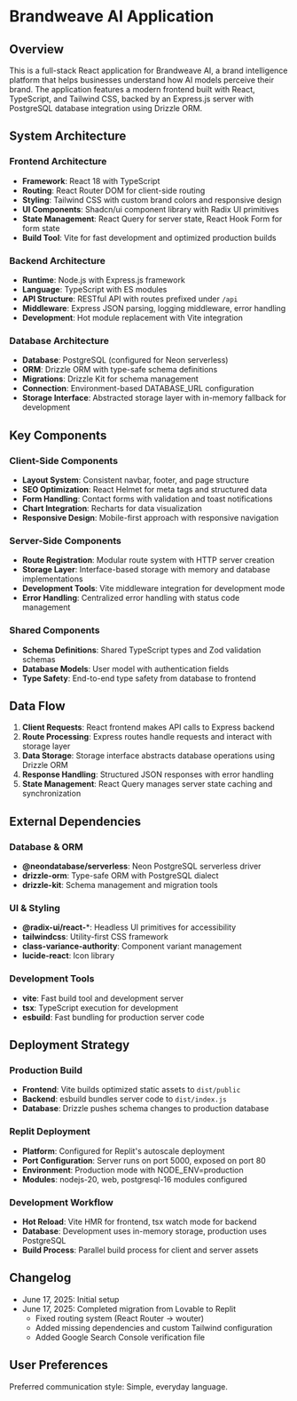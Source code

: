 # Brandweave AI Application

## Overview

This is a full-stack React application for Brandweave AI, a brand intelligence platform that helps businesses understand how AI models perceive their brand. The application features a modern frontend built with React, TypeScript, and Tailwind CSS, backed by an Express.js server with PostgreSQL database integration using Drizzle ORM.

## System Architecture

### Frontend Architecture
- **Framework**: React 18 with TypeScript
- **Routing**: React Router DOM for client-side routing
- **Styling**: Tailwind CSS with custom brand colors and responsive design
- **UI Components**: Shadcn/ui component library with Radix UI primitives
- **State Management**: React Query for server state, React Hook Form for form state
- **Build Tool**: Vite for fast development and optimized production builds

### Backend Architecture
- **Runtime**: Node.js with Express.js framework
- **Language**: TypeScript with ES modules
- **API Structure**: RESTful API with routes prefixed under `/api`
- **Middleware**: Express JSON parsing, logging middleware, error handling
- **Development**: Hot module replacement with Vite integration

### Database Architecture
- **Database**: PostgreSQL (configured for Neon serverless)
- **ORM**: Drizzle ORM with type-safe schema definitions
- **Migrations**: Drizzle Kit for schema management
- **Connection**: Environment-based DATABASE_URL configuration
- **Storage Interface**: Abstracted storage layer with in-memory fallback for development

## Key Components

### Client-Side Components
- **Layout System**: Consistent navbar, footer, and page structure
- **SEO Optimization**: React Helmet for meta tags and structured data
- **Form Handling**: Contact forms with validation and toast notifications
- **Chart Integration**: Recharts for data visualization
- **Responsive Design**: Mobile-first approach with responsive navigation

### Server-Side Components
- **Route Registration**: Modular route system with HTTP server creation
- **Storage Layer**: Interface-based storage with memory and database implementations
- **Development Tools**: Vite middleware integration for development mode
- **Error Handling**: Centralized error handling with status code management

### Shared Components
- **Schema Definitions**: Shared TypeScript types and Zod validation schemas
- **Database Models**: User model with authentication fields
- **Type Safety**: End-to-end type safety from database to frontend

## Data Flow

1. **Client Requests**: React frontend makes API calls to Express backend
2. **Route Processing**: Express routes handle requests and interact with storage layer
3. **Data Storage**: Storage interface abstracts database operations using Drizzle ORM
4. **Response Handling**: Structured JSON responses with error handling
5. **State Management**: React Query manages server state caching and synchronization

## External Dependencies

### Database & ORM
- **@neondatabase/serverless**: Neon PostgreSQL serverless driver
- **drizzle-orm**: Type-safe ORM with PostgreSQL dialect
- **drizzle-kit**: Schema management and migration tools

### UI & Styling
- **@radix-ui/react-***: Headless UI primitives for accessibility
- **tailwindcss**: Utility-first CSS framework
- **class-variance-authority**: Component variant management
- **lucide-react**: Icon library

### Development Tools
- **vite**: Fast build tool and development server
- **tsx**: TypeScript execution for development
- **esbuild**: Fast bundling for production server code

## Deployment Strategy

### Production Build
- **Frontend**: Vite builds optimized static assets to `dist/public`
- **Backend**: esbuild bundles server code to `dist/index.js`
- **Database**: Drizzle pushes schema changes to production database

### Replit Deployment
- **Platform**: Configured for Replit's autoscale deployment
- **Port Configuration**: Server runs on port 5000, exposed on port 80
- **Environment**: Production mode with NODE_ENV=production
- **Modules**: nodejs-20, web, postgresql-16 modules configured

### Development Workflow
- **Hot Reload**: Vite HMR for frontend, tsx watch mode for backend
- **Database**: Development uses in-memory storage, production uses PostgreSQL
- **Build Process**: Parallel build process for client and server assets

## Changelog

- June 17, 2025: Initial setup
- June 17, 2025: Completed migration from Lovable to Replit
  - Fixed routing system (React Router → wouter)
  - Added missing dependencies and custom Tailwind configuration
  - Added Google Search Console verification file

## User Preferences

Preferred communication style: Simple, everyday language.